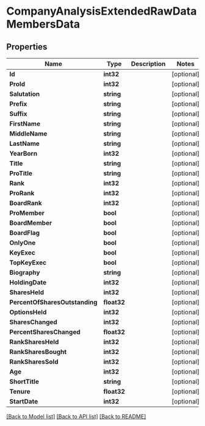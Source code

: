 # CompanyAnalysisExtendedRawDataMembersData

## Properties

Name | Type | Description | Notes
------------ | ------------- | ------------- | -------------
**Id** | **int32** |  | [optional] 
**ProId** | **int32** |  | [optional] 
**Salutation** | **string** |  | [optional] 
**Prefix** | **string** |  | [optional] 
**Suffix** | **string** |  | [optional] 
**FirstName** | **string** |  | [optional] 
**MiddleName** | **string** |  | [optional] 
**LastName** | **string** |  | [optional] 
**YearBorn** | **int32** |  | [optional] 
**Title** | **string** |  | [optional] 
**ProTitle** | **string** |  | [optional] 
**Rank** | **int32** |  | [optional] 
**ProRank** | **int32** |  | [optional] 
**BoardRank** | **int32** |  | [optional] 
**ProMember** | **bool** |  | [optional] 
**BoardMember** | **bool** |  | [optional] 
**BoardFlag** | **bool** |  | [optional] 
**OnlyOne** | **bool** |  | [optional] 
**KeyExec** | **bool** |  | [optional] 
**TopKeyExec** | **bool** |  | [optional] 
**Biography** | **string** |  | [optional] 
**HoldingDate** | **int32** |  | [optional] 
**SharesHeld** | **int32** |  | [optional] 
**PercentOfSharesOutstanding** | **float32** |  | [optional] 
**OptionsHeld** | **int32** |  | [optional] 
**SharesChanged** | **int32** |  | [optional] 
**PercentSharesChanged** | **float32** |  | [optional] 
**RankSharesHeld** | **int32** |  | [optional] 
**RankSharesBought** | **int32** |  | [optional] 
**RankSharesSold** | **int32** |  | [optional] 
**Age** | **int32** |  | [optional] 
**ShortTitle** | **string** |  | [optional] 
**Tenure** | **float32** |  | [optional] 
**StartDate** | **int32** |  | [optional] 

[[Back to Model list]](../README.md#documentation-for-models) [[Back to API list]](../README.md#documentation-for-api-endpoints) [[Back to README]](../README.md)


